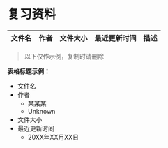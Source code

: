 # 复习资料

文件名|作者|文件大小|最近更新时间|描述
---|---|---|---|---


> 以下仅作示例，复制时请删除

**表格标题示例：**

- 文件名
- 作者
  - 某某某
  - Unknown
- 文件大小
- 最近更新时间
  - 20XX年XX月XX日
